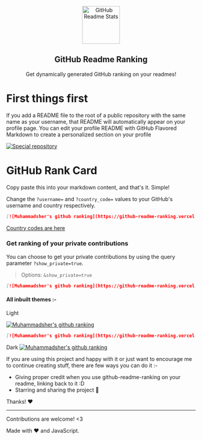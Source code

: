 <p align="center">
 <img width="100px" src="https://res.cloudinary.com/anuraghazra/image/upload/v1594908242/logo_ccswme.svg" align="center" alt="GitHub Readme Stats" />
 <h2 align="center">GitHub Readme Ranking</h2>
 <p align="center">Get dynamically generated GitHub ranking on your readmes!</p>
</p>

# First things first

If you add a README file to the root of a public repository with the same name as your username, that README will automatically appear on your profile page. You can edit your profile README with GitHub Flavored Markdown to create a personalized section on your profile

<a href="https://docs.github.com/en/github/creating-cloning-and-archiving-repositories/about-readmes">
 <img src="https://docs.github.com/assets/images/help/repository/username-repo-with-readme.png" align="center" alt="Special repository" />
</a>

# GitHub Rank Card

Copy paste this into your markdown content, and that's it. Simple!

Change the `?username=` and `?country_code=` values to your GitHub's username and country respectively.

```md
[![Muhammadsher's github ranking](https://github-readme-ranking.vercel.app/api/rank?username=Muhammadsher&country_code=uzbekistan)](https://github.com/Muhammadsher/github-readme-ranking)
```

[Country codes are here](./src/countries.md)

### Get ranking of your private contributions

You can choose to get your private contributions by using the query parameter `?show_private=true`.

> Options: `&show_private=true`

```md
[![Muhammadsher's github ranking](https://github-readme-ranking.vercel.app/api/rank?username=Muhammadsher&country_code=uzbekistan&show_private=true)](https://github.com/Muhammadsher/github-readme-ranking)
```

#### All inbuilt themes :-

Light

[![Muhammadsher's github ranking](https://github-readme-ranking.vercel.app/api/rank?username=Muhammadsher&country_code=uzbekistan&show_private=true)](https://github.com/Muhammadsher)


```md
[![Muhammadsher's github ranking](https://github-readme-ranking.vercel.app/api/rank?username=boxa-developer&country_code=uzbekistan&theme=dark)](https://github.com/boxa-developer/github-readme-ranking)
```

Dark
[![Muhammadsher's github ranking](http://192.168.2.75:3000/?username=boxa-developer&country_code=uzbekistan&theme=dark)](https://github.com/boxa-developer)

If you are using this project and happy with it or just want to encourage me to continue creating stuff, there are few ways you can do it :-

- Giving proper credit when you use github-readme-ranking on your readme, linking back to it :D
- Starring and sharing the project :rocket:

Thanks! :heart:

---

Contributions are welcome! <3

Made with :heart: and JavaScript.
